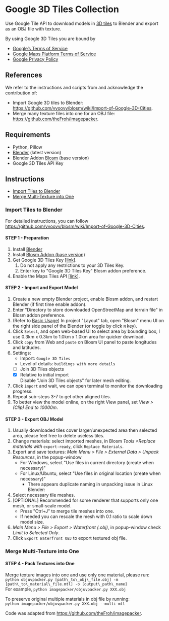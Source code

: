 # Google 3D Tiles Collection
Use Google Tile API to download models in [3D tiles](https://developers.google.com/maps/documentation/tile/3d-tiles) to Blender and export as an OBJ file with texture.

By using Google 3D Tiles you are bound by
- [Google’s Terms of Service](http://www.google.com/intl/en/policies/terms)
- [Google Maps Platform Terms of Service](https://cloud.google.com/maps-platform/terms)
- [Google Privacy Policy](http://www.google.com/policies/privacy)


<!--## Table of Contents-->

## References
We refer to the instructions and scripts from and acknowledge the contribution of:
- Import Google 3D tiles to Blender: https://github.com/vvoovv/blosm/wiki/Import-of-Google-3D-Cities.
- Merge many texture files into one for an OBJ file: https://github.com/theFroh/imagepacker.

## Requirements
- Python, Pillow
- [Blender](https://www.blender.org/) (latest version)
- Blender Addon [Blosm](https://prochitecture.gumroad.com/l/blender-osm)  (base version)
- Google 3D Tiles API Key

## Instructions
- [Import Tiles to Blender](#import-tiles-to-blender)
- [Merge Multi-Texture into One](#merge-multi-texture-into-one)
### Import Tiles to Blender
For detailed instructions, you can follow https://github.com/vvoovv/blosm/wiki/Import-of-Google-3D-Cities.

#### STEP 1 - Preparation
1. Install [Blender](https://www.blender.org/) 
2. Install [Blosm Addon (base version)](https://prochitecture.gumroad.com/l/blender-osm)  
3. Get Google 3D Tiles Key [[link]](https://developers.google.com/maps/documentation/tile/get-api-key).
    1. Do not apply any restrictions to your 3D Tiles Key.
    2. Enter key to "Google 3D Tiles Key" Blosm addon preference.
4. Enable the Maps Tiles API [[link]](https://developers.google.com/maps/documentation/tile/cloud-setup#enabling-apis).

#### STEP 2 - Import and Export Model
1. Create a new empty Blender project, enable Blosm addon, and restart Blender (if first time enable addon).
2. Enter "Directory to store downloaded OpenStreetMap and terrain file" in Blosm addon preference.
3. (Refer to [Basic Usage](https://github.com/vvoovv/blosm/wiki/Import-of-Google-3D-Cities#basic-usage))
In project "Layout" tab, open "Blosm" menu UI on the right side panel of the Blender (or toggle by click ``N`` key).
4. Click `Select`, and open web-based UI to select area by bounding box, I use 0.3km x 0.3km to 1.0km x 1.0km area for quicker download.
5. Click `copy` from Web and `paste` on Blosm UI panel to paste longitudes and latitudes.
6. Settings:
    - Import: `Google 3D Tiles`
    - Level of details: `buildings with more details`
    - [ ] Join 3D Tiles objects
    - [x] Relative to initial import
   <br>Disable "Join 3D Tiles objects" for later mesh editing.
7. Click `import` and wait, we can open terminal to monitor the downloading progress.
8. Repeat sub-steps 3-7 to get other aligned tiles.
9. To better view the model online, on the right View panel, set _View > (Clip) End to 10000m_.

#### STEP 3 - Export OBJ Model
1. Usually downloaded tiles cover larger/unexpected area then selected area, please feel free to delete useless tiles.
2. Change materials: select imported meshes, in Blosm *Tools >Replace materials with* `export-ready`, click `Replace Materials`.
3. Export and save textures: _Main Menu > File > External Data > Unpack Resources_, in the popup-window
   - For Windows, select "Use files in current directory (create when necessary)"
   - For Linux/Ubuntu, select "Use files in original location (create when necessary)"
       - There appears duplicate naming in unpacking issue in Linux Blender:
4. Select necessary tile meshes.
5. [OPTIONAL] Recommended for some renderer that supports only one mesh, or small-scale model.
   - Press "Ctrl+J" to merge tile meshes into one.
   - If needed you can rescale the mesh with 0.1 ratio to scale down model size.
7. _Main Menu > File > Export > Waterfront (.obj)_, in popup-window check _Limit to Selected Only_.
8. Click `Export Waterfront OBJ` to export textured obj file.
 
### Merge Multi-Texture into One
#### STEP 4 - Pack Textures into One
Merge texture images into one and use only one material, please run: <br>
``python objuvpacker.py [path\_to\_obj\_file.obj] -m [path\_to\_material\_file.mtl] -o [output\_path\_name]
``
<br>
For example,
``
python imagepacker/objuvpacker.py XXX.obj
``

To preserve original multiple materials in obj file by running: <br>
``
python imagepacker/objuvpacker.py XXX.obj --multi-mtl
``

Code was adapted from https://github.com/theFroh/imagepacker.
